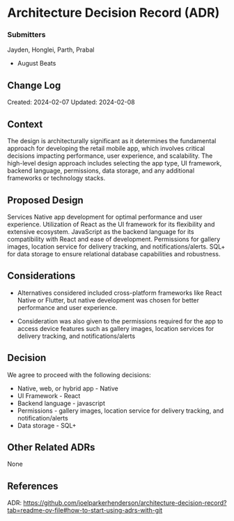 # Architecture Decision Record (ADR)

### Submitters

Jayden, Honglei, Parth, Prabal

- August Beats


## Change Log
Created: 2024-02-07
Updated: 2024-02-08

## Context

The design is architecturally significant as it determines the fundamental approach 
for developing the retail mobile app, which involves critical decisions impacting 
performance, user experience, and scalability. The high-level design approach includes 
selecting the app type, UI framework, backend language, permissions, data storage, 
and any additional frameworks or technology stacks.


## Proposed Design

Services
Native app development for optimal performance and user experience.
Utilization of React as the UI framework for its flexibility and extensive ecosystem.
JavaScript as the backend language for its compatibility with React and ease of development.
Permissions for gallery images, location service for delivery tracking, and notifications/alerts.
SQL+ for data storage to ensure relational database capabilities and robustness.

## Considerations

- Alternatives considered included cross-platform frameworks like React Native or Flutter, but native development was chosen for better performance and user experience.
  
- Consideration was also given to the permissions required for the app to access device features such as gallery images, location services for delivery tracking, and notifications/alerts

## Decision

We agree to proceed with the following decisions:

- Native, web, or hybrid app - Native
- UI Framework - React
- Backend language - javascript
- Permissions - gallery images, location service for delivery tracking, and notification/alerts
- Data storage - SQL+ 

## Other Related ADRs

None

## References

ADR: https://github.com/joelparkerhenderson/architecture-decision-record?tab=readme-ov-file#how-to-start-using-adrs-with-git

